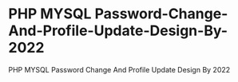 # PHP MYSQL Password-Change-And-Profile-Update-Design-By-2022
PHP MYSQL Password Change And Profile Update Design By 2022

